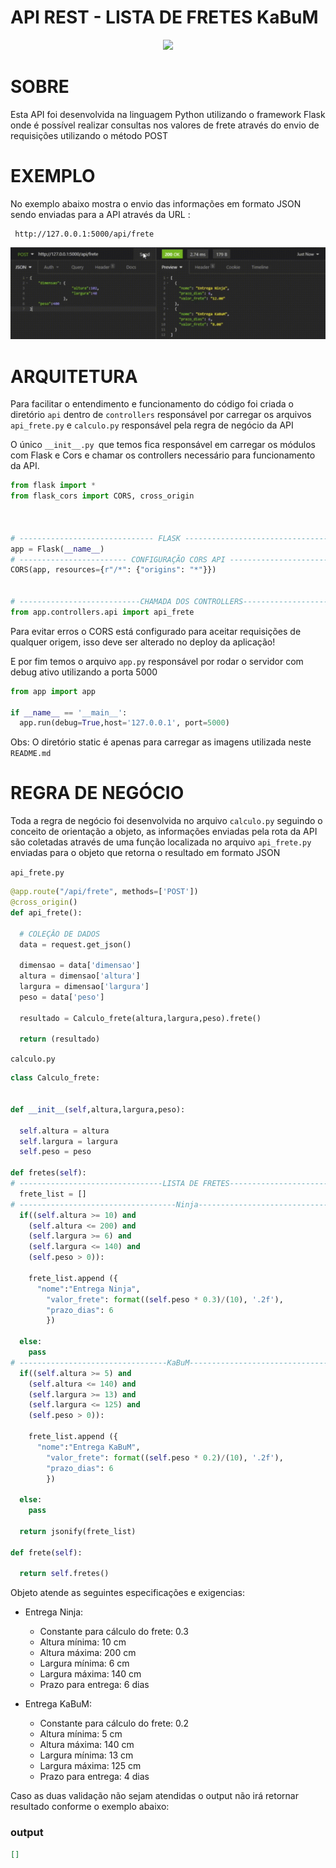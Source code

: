 # API REST - LISTA DE FRETES KaBuM
<div style="text-align:center">
    <img src="https://static.kabum.com.br/conteudo/temas/001/imagens/topo/logo_kabum_.png">
</div>

# SOBRE

Esta API foi desenvolvida na linguagem Python utilizando o framework Flask onde é possível realizar consultas nos valores de frete através do envio de requisições utilizando o método POST

# EXEMPLO
No exemplo abaixo mostra o envio das informações em formato JSON sendo enviadas para a API através da URL :
```url
 http://127.0.0.1:5000/api/frete 
 ```


<div style="text-align:center">
    <img src="./app/static/img/exemplo.gif">
</div>

# ARQUITETURA
Para facilitar o entendimento e funcionamento do código foi criada o diretório ``api`` dentro de ``controllers`` responsável por carregar os arquivos  ``api_frete.py`` e ``calculo.py``  responsável pela regra de negócio da API

O único ``__init__.py ``que temos fica responsável em carregar os módulos com Flask e Cors e chamar os controllers necessário para funcionamento da API.

```python
from flask import *
from flask_cors import CORS, cross_origin



# ------------------------------ FLASK ---------------------------------
app = Flask(__name__)  
# ------------------------ CONFIGURAÇÃO CORS API ------------------------------
CORS(app, resources={r"/*": {"origins": "*"}})


# ---------------------------CHAMADA DOS CONTROLLERS------------------------------
from app.controllers.api import api_frete
```
Para evitar erros o CORS está configurado para aceitar requisições de qualquer origem, isso deve ser alterado no deploy da aplicação!

E por fim temos o arquivo ``app.py`` responsável por rodar o servidor com debug ativo utilizando a porta 5000

```python
from app import app

if __name__ == '__main__':
  app.run(debug=True,host='127.0.0.1', port=5000)
  ```

  Obs: O diretório static é apenas para carregar as imagens utilizada neste ``README.md``

# REGRA DE NEGÓCIO

Toda a regra de negócio foi desenvolvida no arquivo ``calculo.py`` seguindo o conceito de orientação a objeto, as informações enviadas pela rota da API são coletadas através de uma função localizada no arquivo ``api_frete.py`` enviadas para o objeto que retorna o resultado em formato JSON

``api_frete.py``
```python
@app.route("/api/frete", methods=['POST'])
@cross_origin()
def api_frete():

  # COLEÇÂO DE DADOS
  data = request.get_json()

  dimensao = data['dimensao']
  altura = dimensao['altura']
  largura = dimensao['largura']
  peso = data['peso']

  resultado = Calculo_frete(altura,largura,peso).frete()

  return (resultado)
  ```

  ``calculo.py``

  ```python
class Calculo_frete:


  def __init__(self,altura,largura,peso):

    self.altura = altura
    self.largura = largura
    self.peso = peso

  def fretes(self):
# --------------------------------LISTA DE FRETES------------------------------------
    frete_list = []
# -----------------------------------Ninja-------------------------------------------
    if((self.altura >= 10) and 
      (self.altura <= 200) and 
      (self.largura >= 6) and 
      (self.largura <= 140) and 
      (self.peso > 0)):
      
      frete_list.append ({
        "nome":"Entrega Ninja",
    	  "valor_frete": format((self.peso * 0.3)/(10), '.2f'),
    	  "prazo_dias": 6
	      })

    else:
      pass
# ---------------------------------KaBuM---------------------------------------------
    if((self.altura >= 5) and 
      (self.altura <= 140) and 
      (self.largura >= 13) and 
      (self.largura <= 125) and 
      (self.peso > 0)):
      
      frete_list.append ({
        "nome":"Entrega KaBuM",
    	  "valor_frete": format((self.peso * 0.2)/(10), '.2f'),
    	  "prazo_dias": 6
	      })

    else:
      pass
      
    return jsonify(frete_list)

  def frete(self):

    return self.fretes()

```

Objeto atende as seguintes especificações e exigencias:
- Entrega Ninja:
    - Constante para cálculo do frete: 0.3
    - Altura mínima: 10 cm
    - Altura máxima: 200 cm
    - Largura mínima: 6 cm
    - Largura máxima: 140 cm
    - Prazo para entrega: 6 dias

- Entrega KaBuM:
    - Constante para cálculo do frete: 0.2
    - Altura mínima: 5 cm
    - Altura máxima: 140 cm
    - Largura mínima: 13 cm
    - Largura máxima: 125 cm
    - Prazo para entrega: 4 dias

Caso as duas validação não sejam atendidas o output não irá retornar resultado conforme o exemplo abaixo:

### output

```json
[]
```

